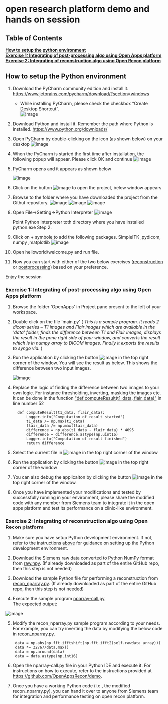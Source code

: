 # open research platform demo and hands on session
## Table of Contents
**[How to setup the python environment](#SetupEnvironment)**<br>
**[Exercise 1: Integrating of post-processing algo using Open Apps platform](#Exercise1)**<br>
**[Exercise 2: Integrating of reconstruction algo using Open Recon platform](#Exercise2)**<br>

## <a name='SetupEnvironment'></a>How to setup the Python environment

1.	Download the PyCharm community edition and install it.
https://www.jetbrains.com/pycharm/download/?section=windows
     * While installing PyCharm, please check the checkbox “Create Desktop Shortcut”.      
![image](https://github.com/OpenAppsRecon/demo/assets/142770538/58ae3a7e-2892-4405-a9e2-879fb0427db4)



2.	Download Python and install it. Remember the path where Python is installed.
https://www.python.org/downloads/

3. Open PyCharm by double-clicking on the icon (as shown below) on your desktop
   ![image](https://github.com/OpenAppsRecon/demo/assets/142770538/3047ddad-19fc-4c68-8cce-b7dfef8de40e)

4. When the PyCharm is started the first time after installation, the following popup will appear.
        Please click OK and continue
   ![image](https://github.com/OpenAppsRecon/demo/assets/142770538/58254e72-e9aa-4267-a1d2-27e23e97179d)

5. PyCharm opens and it appears as shown below
   
     ![image](https://github.com/OpenAppsRecon/demo/assets/142770538/57e82f8b-f37e-4706-9df7-0e2511b26473)

6. Click on the button  ![image](https://github.com/OpenAppsRecon/demo/assets/142770538/48018137-a52f-43cc-abd0-ed28e018b1b0) to open the project, below window appears

7. Browse to the folder where you have downloaded the project from the Githut repository.
    ![image](https://github.com/OpenAppsRecon/demo/assets/142770538/821497c8-7a83-454f-818d-7483e1f2ecdc)
    ![image](https://github.com/OpenAppsRecon/demo/assets/142770538/937bafb2-a588-4a1c-8aba-cc1c27686ab6)
    ![image](https://github.com/OpenAppsRecon/demo/assets/142770538/6c3cb30d-6d0e-442a-9919-b63b8aea60ec)

8. Open File->Setting->Python Interpreter
   ![image](https://github.com/OpenAppsRecon/demo/assets/142770538/abc0192f-0733-4ffb-b0c9-581f247b0755)

   Point Python Interpreter toth directory where you have installed python.exe Step 2.
9. Click on + symbole to add the following packages.
    SimpleITK ,pydicom, numpy  ,matplotlib
   ![image](https://github.com/OpenAppsRecon/demo/assets/142770538/68e95f54-4715-4a03-9de2-325ad1c9c76f)

   
   
11.	Open helloworld/welcome.py and run file.

12.	Now you can start with either of the two below exercises ([reconstruction](#Exercise2) or [postprocessing](#Exercise1)) based on your preference. 
	

Enjoy the session

### <a name='Exercise1'></a>Exercise 1: Integrating of post-processing algo using Open Apps platform
1. Browse the folder 'OpenApps' in Project pane present to the left of your workspace.
2. Double click on the file 'main.py'
   ( *This is a sample program. 
     It reads 2 dicom series – T1 images and Flair images which are available in the 'data' folder, finds the difference between T1 and Flair images, displays the result in the pane right side of your window, 
     and converts the result which is in numpy array to DICOM images. Finally it exports the results to syngo via.* )
3. Run the application by clicking the button ![image](https://github.com/OpenAppsRecon/demo/assets/142770538/57f76a87-b6fe-41e7-9b06-cb5cdbec9122) in the top right corner of the window.
   You will see the result as below. This shows the difference between two input images.
   
   ![image](https://github.com/OpenAppsRecon/demo/assets/142770538/8c6724f9-21e5-41ea-8de0-d2785e333f93)
5. Replace the logic of finding the difference between two images to your own logic. For instance thresholding, inverting, masking the images etc.
   It can be done in the function ["def computeResult(t1_data, flair_data)"](https://github.com/OpenAppsRecon/demo/blob/main/OpenApps/main.py#L52) in line number 52
  
   ```
     def computeResult(t1_data, flair_data):  
         Logger.info("Computation of result started")
         t1_data /= np.max(t1_data)
         flair_data /= np.max(flair_data)
         difference = np.abs(t1_data - flair_data) * 4095
         difference = difference.astype(np.uint16)
         Logger.info("Computation of result finished")
         return difference
   ```
6. Select the current file in ![image](https://github.com/OpenAppsRecon/demo/assets/142770538/b6fc629e-a4c2-4d9d-b0c2-c08e64a72e06) in the top right corner of the window
7. Run the application by clicking the button ![image](https://github.com/OpenAppsRecon/demo/assets/142770538/57f76a87-b6fe-41e7-9b06-cb5cdbec9122) in the top right corner of the window
8. You can also debug the applicaiton by clicking the button ![image](https://github.com/OpenAppsRecon/demo/assets/142770538/a2e80267-a69f-43d2-91e0-a8340d24ca6d) in the top right corner of the window.
9. Once you have implemented your modifications and tested by successfully running in your environment, please share the modified code with any member from Siemens team to integrate it in the open apps platform and test its performance on a clinic-like environment. 


### <a name='Exercise2'></a>Exercise 2: Integrating of reconstruction algo using Open Recon platform

1. Make sure you have setup Python development environment. If not, refer to the instructions [above](#SetupEnvironment) for guidance on setting up the Python development environment.

2. Download the Siemens raw data converted to Python NumPy format from [raw.npy](https://github.com/OpenAppsRecon/demo/tree/main/OpenRecon/raw.npy).
   (If already downloaded as part of the entire GitHub repo, then this step is not needed)

3. Download the sample Python file for performing a reconstruction from [recon_nparray.py](https://github.com/OpenAppsRecon/demo/tree/main/OpenRecon/recon_nparray.py).
   (If already downloaded as part of the entire GitHub repo, then this step is not needed)

4. Execute the sample program [nparray-call.py](https://github.com/OpenAppsRecon/demo/tree/main/OpenRecon/nparray-call.py).
<BR>The expected output:
   
![image](https://github.com/OpenAppsRecon/demo/assets/142770538/a38d85fa-d3ed-489d-9025-0b3a24114583)

5. Modify the recon_nparray.py sample program according to your needs. For example, you can try inverting the data by modifying the below code in [recon_nparray.py](https://github.com/OpenAppsRecon/demo/tree/main/OpenRecon/recon_nparray.py#L13).
   
        data = np.abs(np.fft.ifftshift(np.fft.ifft2(self.rawdata_array)))
        data *= 32767/data.max()
        data = np.around(data)
        data = data.astype(np.int16)

6. Open the nparray-call.py file in your Python IDE and execute it. For instructions on how to execute, refer to the instructions provided at https://github.com/OpenAppsRecon/demo.

7. Once you have a working Python code (i.e., the modified recon_nparray.py), you can hand it over to anyone from Siemens team for integration and performance testing on open recon platform.
